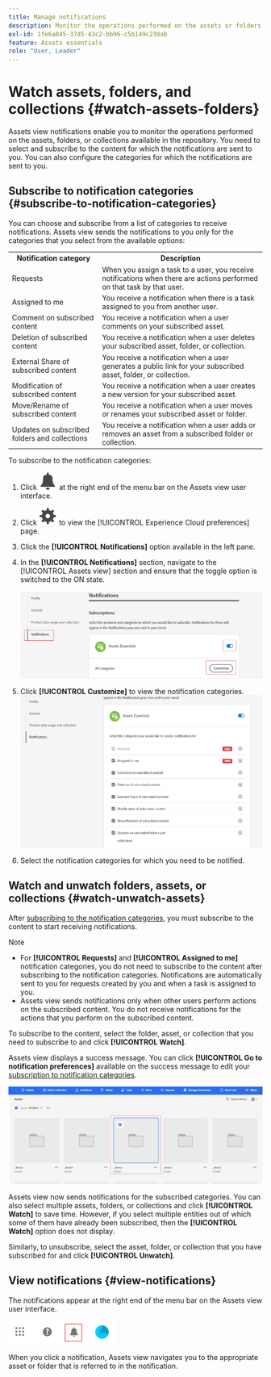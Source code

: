 ```yaml
---
title: Manage notifications
description: Monitor the operations performed on the assets or folders available in the repository using the Assets view notifications.
exl-id: 1fe6a845-37d5-43c2-bb96-c5b149c238ab
feature: Assets essentials
role: "User, Leader"
---
```

# Watch assets, folders, and collections {#watch-assets-folders}

Assets view notifications enable you to monitor the operations performed on the assets, folders, or collections available in the repository. You need to select and subscribe to the content for which the notifications are sent to you. You can also configure the categories for which the notifications are sent to you.

## Subscribe to notification categories {#subscribe-to-notification-categories}

You can choose and subscribe from a list of categories to receive notifications. Assets view sends the notifications to you only for the categories that you select from the available options:

<table>
    <tbody>
     <tr>
      <th><strong>Notification category</strong></th>
      <th><strong>Description</strong></th>
     </tr>
     <tr>
      <td>Requests</td>
      <td>When you assign a task to a user, you receive notifications when there are actions performed on that task by that user.</td>
     </tr>
     <tr>
      <td>Assigned to me</td>
      <td>You receive a notification when there is a task assigned to you from another user.</td>
     </tr>
     <tr>
      <td>Comment on subscribed content</td>
      <td>You receive a notification when a user comments on your subscribed asset.</td>
     </tr>
     <tr>
      <td>Deletion of subscribed content</td>
      <td>You receive a notification when a user deletes your subscribed asset, folder, or collection.</td>
     </tr>
     <tr>
      <td>External Share of subscribed content</td>
      <td>You receive a notification when a user generates a public link for your subscribed asset, folder, or collection.</td>
     </tr>
     <tr>
      <td>Modification of subscribed content</td>
      <td>You receive a notification when a user creates a new version for your subscribed asset.</td>
     </tr>
     <tr>
      <td>Move/Rename of subscribed content</td>
      <td>You receive a notification when a user moves or renames your subscribed asset or folder.</td>
     </tr>
     <tr>
      <td>Updates on subscribed folders and collections</td>
      <td>You receive a notification when a user adds or removes an asset from a subscribed folder or collection.</td>
     </tr>    
    </tbody>
   </table>

To subscribe to the notification categories:

1. Click ![bell icon](assets/bell-icon.svg) at the right end of the menu bar on the Assets view user interface.

1. Click ![settings icon](assets/settings-icon.svg) to view the [!UICONTROL Experience Cloud preferences] page.

1. Click the **[!UICONTROL Notifications]** option available in the left pane.

1. In the **[!UICONTROL Notifications]** section, navigate to the [!UICONTROL Assets view] section and ensure that the toggle option is switched to the ON state.

   ![Notifications in Assets view](assets/enable-notifications.png)

1. Click **[!UICONTROL Customize]** to view the notification categories.
   ![Notifications in Assets view](assets/enable-notification-categories.png)

1. Select the notification categories for which you need to be notified.

## Watch and unwatch folders, assets, or collections {#watch-unwatch-assets}

After [subscribing to the notification categories](#subscribe-to-notification-categories), you must subscribe to the content to start receiving notifications.

>[!NOTE]
>
>* For **[!UICONTROL Requests]** and **[!UICONTROL Assigned to me]** notification categories, you do not need to subscribe to the content after subscribing to the notification categories. Notifications are automatically sent to you for requests created by you and when a task is assigned to you.
>* Assets view sends notifications only when other users perform actions on the subscribed content. You do not receive notifications for the actions that you perform on the subscribed content.

To subscribe to the content, select the folder, asset, or collection that you need to subscribe to and click **[!UICONTROL Watch]**.

Assets view displays a success message. You can click **[!UICONTROL Go to notification preferences]** available on the success message to edit your [subscription to notification categories](#subscribe-to-notification-categories).

![Notifications in Assets view](assets/watch-assets.png)

Assets view now sends notifications for the subscribed categories. You can also select multiple assets, folders, or collections and click **[!UICONTROL Watch]** to save time. However, if you select multiple entities out of which some of them have already been subscribed, then the **[!UICONTROL Watch]** option does not display.

Similarly, to unsubscribe, select the asset, folder, or collection that you have subscribed for and click **[!UICONTROL Unwatch]**.

## View notifications {#view-notifications}

The notifications appear at the right end of the menu bar on the Assets view user interface.

![Notifications in Assets view](assets/notifications-assets-essentials.png)

When you click a notification, Assets view navigates you to the appropriate asset or folder that is referred to in the notification.
